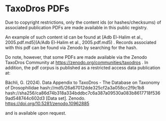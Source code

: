 # TaxoDros PDFs

Due to copyright restrictions, only the content ids (or hashes/checksums) of associated publication PDFs are made available in this public registry. 

An example of such content id can be found at [Adb El-Halim et al., 2005.pdf.md5](A/Adb El-Halim et al., 2005.pdf.md5) . Records associated with this pdf can be found via Zenodo by searching for the hash. 

Do note, however, that some PDFs are made available via the Zenodo TaxoDros Community at https://zenodo.org/communities/taxodros . In addition, the pdf corpus is published as a restricted access data publication at:

Bächli, G. (2024). Data Appendix to TaxoDros - The Database on Taxonomy of Drosophilidae hash://md5/26a67012dde325cf2a3a058cc2f9c1b8 hash://sha256/ca86d74b318a334bddbc7c6a387a09530a083b8617718f5369ad548744c602d3 [Data set]. Zenodo. https://doi.org/10.5281/zenodo.10962885


and is available upon request.
